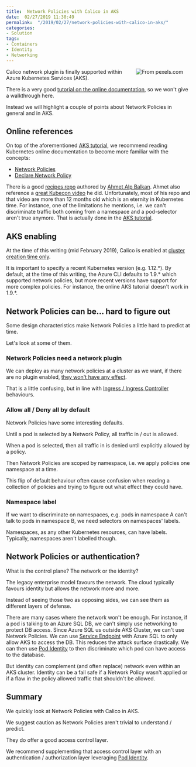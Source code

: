 ```yaml
---
title:  Network Policies with Calico in AKS
date:  02/27/2019 11:30:49
permalink:  "/2019/02/27/network-policies-with-calico-in-aks/"
categories:
- Solution
tags:
- Containers
- Identity
- Networking
---
```

<img style="float:right;padding-right:20px;" title="From pexels.com" src="https://vincentlauzon.files.wordpress.com/2019/02/barrier-blur-chain-link-fence-1674819-e1550525929813.jpg" />

Calico network plugin is finally supported within Azure Kubernetes Services (AKS).

There is a very good <a href="https://docs.microsoft.com/en-us/azure/aks/use-network-policies">tutorial on the online documentation</a>, so we won't give a walkthrough here.

Instead we will highlight a couple of points about Network Policies in general and in AKS.

<h2>Online references</h2>

On top of the aforementioned <a href="https://docs.microsoft.com/en-us/azure/aks/use-network-policies">AKS tutorial</a>, we recommend reading Kubernetes online documentation to become more familiar with the concepts:

<ul>
<li><a href="https://kubernetes.io/docs/concepts/services-networking/network-policies/">Network Policies</a></li>
<li><a href="https://kubernetes.io/docs/tasks/administer-cluster/declare-network-policy/">Declare Network Policy</a></li>
</ul>

There is a good <a href="https://github.com/ahmetb/kubernetes-network-policy-recipes">recipes repo</a> authored by <a href="https://github.com/ahmetb">Ahmet Alp Balkan</a>.  Ahmet also reference a <a href="https://www.youtube.com/watch?v=3gGpMmYeEO8">great Kubecon video</a> he did.  Unfortunately, most of his repo and that video are more than 12 months old which is an eternity in Kubernetes time.  For instance, one of the limitations he mentions, i.e. we can't discriminate traffic both coming from a namespace and a pod-selector aren't true anymore.  That is actually done in the <a href="https://docs.microsoft.com/en-us/azure/aks/use-network-policies#allow-traffic-only-from-within-a-defined-namespace">AKS tutorial</a>.

<h2>AKS enabling</h2>

At the time of this writing (mid February 2019), Calico is enabled at <a href="https://docs.microsoft.com/en-us/azure/aks/use-network-policies#create-an-aks-cluster-and-enable-network-policy">cluster creation time only</a>.

It is important to specify a recent Kubernetes version (e.g. 1.12.&#042;).  By default, at the time of this writing, the Azure CLI defaults to 1.9.&#042; which supported network policies, but more recent versions have support for more complex policies.  For instance, the online AKS tutorial doesn't work in 1.9.&#042;.

<h2>Network Policies can be...  hard to figure out</h2>

Some design characteristics make Network Policies a little hard to predict at time.

Let's look at some of them.

<h3>Network Policies need a network plugin</h3>

We can deploy as many network policies at a cluster as we want, if there are no plugin enabled, <a href="https://kubernetes.io/docs/concepts/services-networking/network-policies/#prerequisites">they won't have any effect</a>.

That is a little confusing, but in line with <a href="https://vincentlauzon.com/2018/11/21/understanding-simple-http-ingress-in-aks/">Ingress / Ingress Controller</a> behaviours.

<h3>Allow all / Deny all by default</h3>

Network Policies have some interesting defaults.

Until a pod is selected by a Network Policy, all traffic in / out is allowed.

When a pod is selected, then all traffic in is denied until explicitly allowed by a policy.

Then Network Policies are scoped by namespace, i.e. we apply policies one namespace at a time.

This flip of default behaviour often cause confusion when reading a collection of policies and trying to figure out what effect they could have.

<h3>Namespace label</h3>

If we want to discriminate on namespaces, e.g. pods in namespace A can't talk to pods in namespace B, we need selectors on namespaces' labels.

Namespaces, as any other Kubernetes resources, can have labels.  Typically, namespaces aren't labelled though.

<h2>Network Policies or authentication?</h2>

What is the control plane?  The network or the identity?

The legacy enterprise model favours the network.  The cloud typically favours identity but allows the network more and more.

Instead of seeing those two as opposing sides, we can see them as different layers of defense.

There are many cases where the network won't be enough.  For instance, if a pod is talking to an Azure SQL DB, we can't simply use networking to protect DB access.  Since Azure SQL us outside AKS Cluster, we can't use Network Policies.  We can use <a href="https://vincentlauzon.com/2017/10/04/virtual-network-service-endpoint-hello-world/">Service Endpoint</a> with Azure SQL to only allow AKS to access the DB.  This reduces the attack surface drastically.  We can then use <a href="https://vincentlauzon.com/2019/02/19/azure-ad-pod-identity-in-aks/">Pod Identity</a> to then discriminate which pod can have access to the database.

But identity can complement (and often replace) network even within an AKS cluster.  Identity can be a fail safe if a Network Policy wasn't applied or if a flaw in the policy allowed traffic that shouldn't be allowed.

<h2>Summary</h2>

We quickly look at Network Policies with Calico in AKS.

We suggest caution as Network Policies aren't trivial to understand / predict.

They do offer a good access control layer.

We recommend supplementing that access control layer with an authentication / authorization layer leveraging <a href="https://vincentlauzon.com/2019/02/19/azure-ad-pod-identity-in-aks/">Pod Identity</a>.